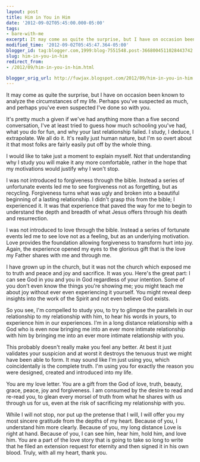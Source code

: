 ```yaml
---
layout: post
title: Him in You in Him
date: '2012-09-02T05:45:00.000-05:00'
tags: 
- bare-with-me
excerpt: It may come as quite the surprise, but I have on occasion been known to analyze the circumstances - and people - in my life.
modified_time: '2012-09-02T05:45:47.364-05:00'
blogger_id: tag:blogger.com,1999:blog-7551548.post-3668004511028443742
slug: him-in-you-in-him
redirect_from: 
- /2012/09/him-in-you-in-him.html

blogger_orig_url: http://fuwjax.blogspot.com/2012/09/him-in-you-in-him.html
---
```


It may come as quite the surprise, but I have on occasion been known to analyze the circumstances of my life. Perhaps you've suspected as much, and perhaps you've even suspected I've done so with you.

It's pretty much a given if we've had anything more than a five second conversation, I've at least tried to guess how much schooling you've had, what you do for fun, and why your last relationship failed. I study, I deduce, I extrapolate. We all do it. It's really just human nature, but I'm so overt about it that most folks are fairly easily put off by the whole thing.

I would like to take just a moment to explain myself. Not that understanding why I study you will make it any more comfortable, rather in the hope that my motivations would justify why I won't stop.

I was not introduced to forgiveness through the bible. Instead a series of unfortunate events led me to see forgiveness not as forgetting, but as recycling. Forgiveness turns what was ugly and broken into a beautiful beginning of a lasting relationship. I didn't grasp this from the bible; I experienced it. It was that experience that paved the way for me to begin to understand the depth and breadth of what Jesus offers through his death and resurrection.

I was not introduced to love through the bible. Instead a series of fortunate events led me to see love not as a feeling, but as an underlying motivation. Love provides the foundation allowing forgiveness to transform hurt into joy. Again, the experience opened my eyes to the glorious gift that is the love my Father shares with me and through me.

I have grown up in the church, but it was not the church which exposed me to truth and peace and joy and sacrifice. It was you. Here's the great part: I can see God in you and you in God regardless of your intention. Some of you don't even know the things you're showing me; you might teach me about joy without ever even experiencing it yourself. You might reveal deep insights into the work of the Spirit and not even believe God exists.

So you see, I'm compelled to study you, to try to glimpse the parallels in our relationship to my relationship with him, to hear his words in yours, to experience him in our experiences. I'm in a long distance relationship with a God who is even now bringing me into an ever more intimate relationship with him by bringing me into an ever more intimate relationship with you.

This probably doesn't really make you feel any better. At best it just validates your suspicion and at worst it destroys the tenuous trust we might have been able to form. It may sound like I'm just using you, which coincidentally is the complete truth. I'm using you for exactly the reason you were designed, created and introduced into my life.

You are my love letter. You are a gift from the God of love, truth, beauty, grace, peace, joy and forgiveness. I am consumed by the desire to read and re-read you, to glean every morsel of truth from what he shares with us through us for us, even at the risk of sacrificing my relationship with you.

While I will not stop, nor put up the pretense that I will, I will offer you my most sincere gratitude from the depths of my heart. Because of you, I understand him more clearly. Because of you, my long distance Love is right at hand. Because of you, I can see him, hear him, hold him, and love him. You are a part of the love story that is going to take so long to write that he filed an extension request for eternity and then signed it in his own blood. Truly, with all my heart, thank you.